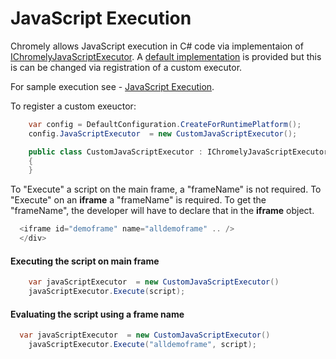 
# JavaScript Execution

Chromely allows JavaScript execution in C# code via implementaion of [IChromelyJavaScriptExecutor](https://github.com/chromelyapps/Chromely/blob/master/src_5.0/Chromely.Core/IChromelyJavaScriptExecutor.cs). A [default implementation](https://github.com/chromelyapps/Chromely/blob/master/src_5.0/Chromely.CefGlue/JavaScriptExecutor.cs) is provided but this is can be changed via registration of a custom executor.

For sample execution see - [JavaScript Execution](https://github.com/chromelyapps/demo-projects/blob/cbb0eb2e930285d28813bbb3e60cc110de68ea0a/regular-chromely/CrossPlatDemo/Controllers/ExecuteJavaScriptDemoController.cs#L57).

To register a custom exeuctor:

````csharp
    var config = DefaultConfiguration.CreateForRuntimePlatform();
    config.JavaScriptExecutor  = new CustomJavaScriptExecutor();

    public class CustomJavaScriptExecutor : IChromelyJavaScriptExecutor
    {
    }

````
To "Execute" a script on the main frame, a "frameName" is not required. To "Execute" on an **iframe** a "frameName" is required. To get the "frameName", the developer will have to declare that in the  **iframe** object.

````javascript
  <iframe id="demoframe" name="alldemoframe" .. />
  </div>
````
#### Executing the script on main frame
````csharp
    var javaScriptExecutor  = new CustomJavaScriptExecutor()
    javaScriptExecutor.Execute(script);
````
#### Evaluating the script using a frame name
````csharp
  var javaScriptExecutor  = new CustomJavaScriptExecutor()
    javaScriptExecutor.Execute("alldemoframe", script);
````
